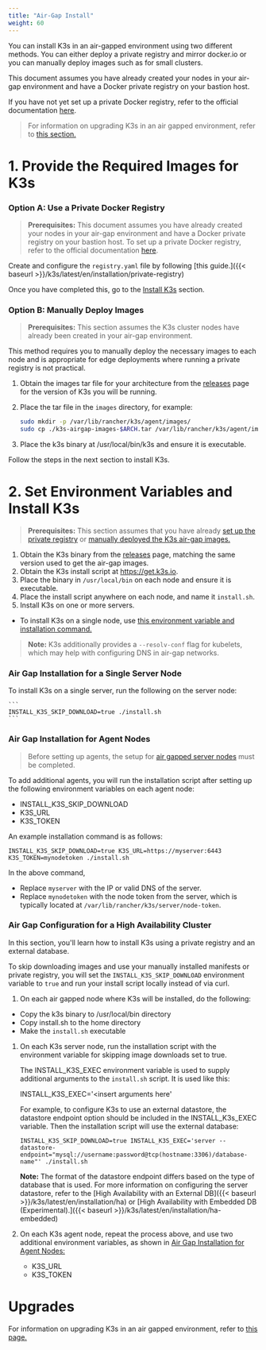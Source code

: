 ```yaml
---
title: "Air-Gap Install"
weight: 60
---
```


You can install K3s in an air-gapped environment using two different methods. You can either deploy a private registry and mirror docker.io or you can manually deploy images such as for small clusters.

This document assumes you have already created your nodes in your air-gap environment and have a Docker private registry on your bastion host.

If you have not yet set up a private Docker registry, refer to the official documentation [here](https://docs.docker.com/registry/deploying/#run-an-externally-accessible-registry).

  > For information on upgrading K3s in an air gapped environment, refer to [this section.](../upgrades)

# 1. Provide the Required Images for K3s

### Option A: Use a Private Docker Registry

> **Prerequisites:** This document assumes you have already created your nodes in your air-gap environment and have a Docker private registry on your bastion host. To set up a private Docker registry, refer to the official documentation [here](https://docs.docker.com/registry/deploying/#run-an-externally-accessible-registry).

Create and configure the `registry.yaml` file by following [this guide.]({{< baseurl >}}/k3s/latest/en/installation/private-registry)

Once you have completed this, go to the [Install K3s](#install-k3s) section.

### Option B: Manually Deploy Images

> **Prerequisites:** This section assumes the K3s cluster nodes have already been created in your air-gap environment.

This method requires you to manually deploy the necessary images to each node and is appropriate for edge deployments where running a private registry is not practical.

1. Obtain the images tar file for your architecture from the [releases](https://github.com/rancher/k3s/releases) page for the version of K3s you will be running.
1. Place the tar file in the `images` directory, for example:

    ```sh
    sudo mkdir -p /var/lib/rancher/k3s/agent/images/
    sudo cp ./k3s-airgap-images-$ARCH.tar /var/lib/rancher/k3s/agent/images/
    ```

1. Place the k3s binary at /usr/local/bin/k3s and ensure it is executable.

Follow the steps in the next section to install K3s.

# 2. Set Environment Variables and Install K3s

> **Prerequisites:** This section assumes that you have already [set up the private registry](#option-a-use-a-private-docker-registry) or [manually deployed the K3s air-gap images.](#option-b-manually-deploy-images)

1. Obtain the K3s binary from the [releases](https://github.com/rancher/k3s/releases) page, matching the same version used to get the air-gap images.
1. Obtain the K3s install script at https://get.k3s.io.
1. Place the binary in `/usr/local/bin` on each node and ensure it is executable.
1. Place the install script anywhere on each node, and name it `install.sh`.
1. Install K3s on one or more servers.
  - To install K3s on a single node, use [this environment variable and installation command.](#air-gap-installation-for-a-single-server-node)

>**Note:** K3s additionally provides a `--resolv-conf` flag for kubelets, which may help with configuring DNS in air-gap networks.

### Air Gap Installation for a Single Server Node

To install K3s on a single server, run the following on the server node:

    ```
    INSTALL_K3S_SKIP_DOWNLOAD=true ./install.sh
    ```

### Air Gap Installation for Agent Nodes

> Before setting up agents, the setup for [air gapped server nodes](#air-gap-installation-for-server-nodes) must be completed.

To add additional agents, you will run the installation script after setting up the following environment variables on each agent node:

- INSTALL_K3S_SKIP_DOWNLOAD
- K3S_URL
- K3S_TOKEN

An example installation command is as follows:

```
INSTALL_K3S_SKIP_DOWNLOAD=true K3S_URL=https://myserver:6443 K3S_TOKEN=mynodetoken ./install.sh
```

In the above command,

- Replace `myserver` with the IP or valid DNS of the server.
- Replace `mynodetoken` with the node token from the server, which is typically located at `/var/lib/rancher/k3s/server/node-token`.

### Air Gap Configuration for a High Availability Cluster

In this section, you'll learn how to install K3s using a private registry and an external database.

To skip downloading images and use your manually installed manifests or private registry, you will set the `INSTALL_K3S_SKIP_DOWNLOAD` environment variable to `true` and run your install script locally instead of via curl.

1. On each air gapped node where K3s will be installed, do the following:
  - Copy the k3s binary to /usr/local/bin directory
  - Copy install.sh to the home directory
  - Make the `install.sh` executable
1. On each K3s server node, run the installation script with the environment variable for skipping image downloads set to true.

    The INSTALL_K3S_EXEC environment variable is used to supply additional arguments to the `install.sh` script. It is used like this:

    INSTALL_K3S_EXEC='<insert arguments here'

    For example, to configure K3s to use an external datastore, the datastore endpoint option should be included in the INSTALL_K3s_EXEC variable. Then the installation script will use the external database:

    ```
    INSTALL_K3S_SKIP_DOWNLOAD=true INSTALL_K3S_EXEC='server --datastore-endpoint="mysql://username:password@tcp(hostname:3306)/database-name"' ./install.sh
    ```

    **Note:** The format of the datastore endpoint differs based on the type of database that is used. For more information on configuring the server datastore, refer to the [High Availability with an External DB]({{< baseurl >}}/k3s/latest/en/installation/ha) or [High Availability with Embedded DB (Experimental).]({{< baseurl >}}/k3s/latest/en/installation/ha-embedded)
1. On each K3s agent node, repeat the process above, and use two additional environment variables, as shown in [Air Gap Installation for Agent Nodes:](#air-gap-installation-for-agent-nodes)

    - K3S_URL
    - K3S_TOKEN

# Upgrades

For information on upgrading K3s in an air gapped environment, refer to [this page.](../upgrades)
